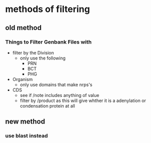 # methods of filtering
## old method
### Things to Filter Genbank Files with
+ filter by the Division
    + only use the following
      + PRN
      + BCT
      + PHG
+ Organism
    + only use domains that make nrps's
+ CDS
    + see if /note includes anything of value 
    + filter by /product as this will give whther it is a adenylation or condensation protein at all

## new method
### use blast instead



